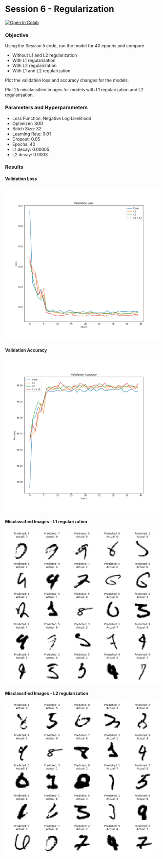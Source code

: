 
# Session 6 - Regularization

[![Open In Colab](https://colab.research.google.com/assets/colab-badge.svg)](https://colab.research.google.com/github/uday96/EVA4-TSAI/blob/master/S6/EVA4_S6_Solution.ipynb)

###	Objective
Using the Session 5 code, run the model for 40 epochs and compare

-	Without L1 and L2 regularization
-	With L1 regularization
- 	With L2 regularization
-	With L1 and L2 regularization

Plot the validation loss and accuracy changes for the models.

Plot 25 misclassified images for models with L1 regularization and L2 regularisation.

###  Parameters and Hyperparameters

- Loss Function: Negative Log Likelihood
- Optimizer: SGD
- Batch Size: 32
- Learning Rate: 0.01
- Dropout: 0.05
- Epochs: 40
- L1 decay: 0.00005
- L2 decay: 0.0003

### Results

#### Validation Loss
<img src="images/val_loss_change.png">

#### Validation Accuracy
<img src="images/val_accuracy_change.png">

#### Misclassified Images - L1 regularization 
<img src="images/misclassified_imgs_l1.png">

#### Misclassified Images - L2 regularization 
<img src="images/misclassified_imgs_l2.png">
